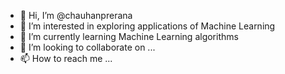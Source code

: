 - 👋 Hi, I’m @chauhanprerana
- 👀 I’m interested in exploring applications of Machine Learning
- 🌱 I’m currently learning Machine Learning algorithms
- 💞️ I’m looking to collaborate on ...
- 📫 How to reach me ...

<!---
chauhanprerana/chauhanprerana is a ✨ special ✨ repository because its `README.md` (this file) appears on your GitHub profile.
You can click the Preview link to take a look at your changes.
--->
